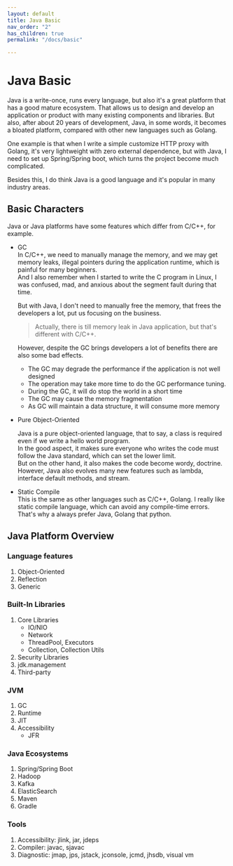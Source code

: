 ```yaml
---
layout: default
title: Java Basic
nav_order: "2"
has_children: true
permalink: "/docs/basic"

---
```

# Java Basic

Java is a write-once, runs every language, but also it's a great platform that has a good mature ecosystem. That allows us to design and develop an application or product with many existing components and libraries. But also, after about 20 years of development, Java, in some words, it becomes a bloated platform, compared with other new languages such as Golang.

One example is that when I write a simple customize HTTP proxy with Golang, it's very lightweight with zero external dependence, but with Java, I need to set up Spring/Spring boot, which turns the project become much complicated.

Besides this, I do think Java is a good language and it's popular in many industry areas.

## Basic Characters

Java or Java platforms have some features which differ from C/C++, for example.

* GC  
  In C/C++, we need to manually manage the memory, and we may get memory leaks, illegal pointers during the application runtime, which is painful for many beginners.  
  And I also remember when I started to write the C program in Linux, I was confused, mad, and anxious about the segment fault during that time.

  But with Java, I don't need to manually free the memory, that frees the developers a lot, put us focusing on the business.

  > Actually, there is till memory leak in Java application, but that's different with C/C++.

  However, despite the GC brings developers a lot of benefits there are also some bad effects.
  * The GC may degrade the performance if the application is not well designed
  * The operation may take more time to do the GC performance tuning.
  * During the GC, it will do stop the world in a short time
  * The GC may cause the memory fragmentation
  * As GC will maintain a data structure, it will consume more memory
* Pure Object-Oriented

  Java is a pure object-oriented language, that to say, a class is required even if we write a hello world program.  
  In the good aspect, it makes sure everyone who writes the code must follow the Java standard, which can set the lower limit.  
  But on the other hand, it also makes the code become wordy, doctrine.  
  However, Java also evolves many new features such as lambda, interface default methods, and stream.
* Static Compile  
  This is the same as other languages such as C/C++, Golang. I really like static compile language, which can avoid any compile-time errors. That's why a always prefer Java, Golang that python.

## Java Platform Overview

### Language features

1. Object-Oriented
2. Reflection
3. Generic

### Built-In Libraries

1. Core Libraries
   * IO/NIO
   * Network
   * ThreadPool, Executors
   * Collection, Collection Utils
2. Security Libraries
3. jdk.management
4. Third-party

### JVM

1. GC
2. Runtime
3. JIT
4. Accessibility
   * JFR

### Java Ecosystems

1. Spring/Spring Boot
2. Hadoop
3. Kafka
4. ElasticSearch
5. Maven
6. Gradle

### Tools

1. Accessibility: jlink, jar, jdeps
2. Compiler: javac, sjavac
3. Diagnostic: jmap, jps, jstack, jconsole, jcmd, jhsdb, visual vm